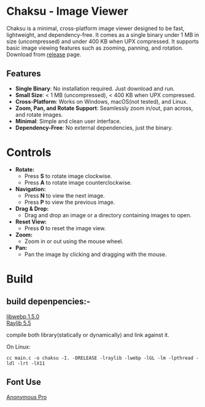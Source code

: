 # Chaksu - Image Viewer

Chaksu is a minimal, cross-platform image viewer designed to be fast, lightweight, and dependency-free. It comes as a single binary under 1 MB in size (uncompressed) and under 400 KB when UPX compressed. It supports basic image viewing features such as zooming, panning, and rotation.
Download from [release](https://github.com/jagannathhari/Chaksu/releases) page.

## Features

- **Single Binary**: No installation required. Just download and run.
- **Small Size**: < 1 MB (uncompressed), < 400 KB when UPX compressed.
- **Cross-Platform**: Works on Windows, macOS(not tested), and Linux.
- **Zoom, Pan, and Rotate Support**: Seamlessly zoom in/out, pan across, and rotate images.
- **Minimal**: Simple and clean user interface.
- **Dependency-Free**: No external dependencies, just the binary.

# Controls

- **Rotate:**
  - Press **S** to rotate image clockwise.
  - Press **A** to rotate image counterclockwise.
- **Navigation:**
  - Press **N** to view the next image.
  - Press **P** to view the previous image.
- **Drag & Drop:**
  - Drag and drop an image or a directory containing images to open.
- **Reset View:**
  - Press **0** to reset the image view.
- **Zoom:**
  - Zoom in or out using the mouse wheel.
- **Pan:**
  - Pan the image by clicking and dragging with the mouse.


# Build

## build depenpencies:-
[libwebp 1.5.0](https://github.com/webmproject/libwebp/releases/tag/v1.5.0)<br>
[Raylib 5.5](https://github.com/raysan5/raylib/releases/tag/5.5)<br>

compile both library(statically or dynamically) and link against it.<br>

On Linux:

```
cc main.c -o chaksu -I. -DRELEASE -lraylib -lwebp -lGL -lm -lpthread -ldl -lrt -lX11
```
## Font Use
[Anonymous Pro](https://www.marksimonson.com/fonts/view/anonymous-pro/)
